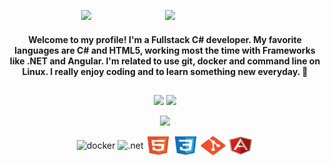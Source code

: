 <img align="right"
src="https://media3.giphy.com/media/v1.Y2lkPTc5MGI3NjExMGx2aDE1OGc5aWxtZmhocnMydjJ4bWwyYjJnZ2R2MDgzNWp2d3B2ZCZlcD12MV9pbnRlcm5hbF9naWZfYnlfaWQmY3Q9Zw/qgQUggAC3Pfv687qPC/giphy.webp" width="50%" padding-top="100px"/>


   <p align="center">
   <img src="https://github.com/user-attachments/assets/f5eaa476-1ce3-4d5b-847d-cf15eb7d0e5b" border="0"></a>
   </p>

   
<h4 align="center"> 
  Welcome to my profile! I'm a Fullstack C# developer. My favorite languages are C# and HTML5, working most the time with Frameworks like .NET and Angular. I'm related to use git, docker and command line on Linux. I really enjoy coding and to learn something new everyday. 🚀
</h4>

##

<p align="center">
   <a href="https://www.linkedin.com/in/icaro-bellem-8a0947235/" target="_blank"><img src="https://img.shields.io/badge/-LinkedIn-%230077B5?style=for-the-badge&logo=linkedin&logoColor=white" target="_blank"></a>
   <a href="mailto:icarobellemapp@gmail.com" target="_blank"><img src="https://img.shields.io/badge/-gmail-ffffff?style=for-the-badge&logo=gmail&logoColor=red" target="_blank"></a>
</p>

<p align="center"><img src="https://github.com/user-attachments/assets/e37ab179-75d4-457a-a35a-1b3b7a955785" border="0"></p>

<p align="center">
  <!-- Docker Icon -->
  <img align="center" alt="docker" height="30" width="40" src="https://www.svgrepo.com/show/349342/docker.svg"> 
  <!-- .NET Icon -->
  <img align="center" alt=".net" height="30" width="40" src="https://www.svgrepo.com/show/353668/dotnet.svg">
  <!-- HTML Icon -->
  <img align="center" alt="html5" height="30" width="40" src="https://raw.githubusercontent.com/devicons/devicon/master/icons/html5/html5-original.svg">
  <!-- CSS Icon -->
  <img align="center" alt="css3" height="30" width="40" src="https://raw.githubusercontent.com/devicons/devicon/master/icons/css3/css3-original.svg">
  <!-- Git Icon -->
  <img align="center" alt="git" height="30" width="40" src="https://raw.githubusercontent.com/devicons/devicon/master/icons/git/git-original.svg">
  <!-- Angular Icon Icon -->
  <img align="center" alt="angular" height="30" width="40" src="https://raw.githubusercontent.com/devicons/devicon/master/icons/angularjs/angularjs-original.svg">
 
</p>

<!-- ![Snake animation](https://github.com/fajusto/fajusto/blob/output/github-contribution-grid-snake.svg) -->

